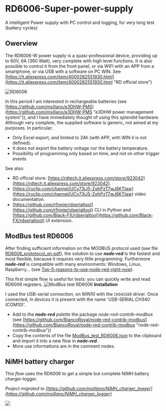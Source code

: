 # RD6006-Super-power-supply
A intelligent Power supply with PC control and logging, for very long test (battery cycles)
## Owerview
The RD6006-W power supply is a quasi-professional device, providing up to 60V, 6A (360 Watt), very complete with high level functions. It is also possible to control it from the front panel, or via WIFI with an APP from a smartphone, or via USB with a software on PC WIN. See [https://it.aliexpress.com/item/4000282551930.html](https://it.aliexpress.com/item/4000282551930.html "RD official store")

![RD6006](images/2020-02-17.081154.shot.png)

In this period I am interested in rechargeable batteries (see [https://github.com/msillano/e3DHW-PMS](https://github.com/msillano/e3DHW-PMS "e3DHW power management system")), and I have immediately thought of using this splendid hardware.
Although very complete, the supplied software is generic, not aimed at my purposes. In particular:

- Only Excel export, and limited to 24h (with APP, with WIN it is not defined).
- It does not export the battery voltage nor the battery temperature.
- Possibility of programming only based on time, and not on other trigger events

See also:

- RD official store: [https://rdtech.it.aliexpress.com/store/923042](https://rdtech.it.aliexpress.com/store/923042).
- [https://ruclip.com/channel/UCy73jJ5-ZqhPzT7wJ6KTIaw](https://ruclip.com/channel/UCy73jJ5-ZqhPzT7wJ6KTIaw) video documentation.
- [https://github.com/rfinnie/rdserialtool](https://github.com/rfinnie/rdserialtool)  CLI in Python and  [https://github.com/Black-FX/rdserialtool](https://github.com/Black-FX/rdserialtool) UI extension.
 
## ModBus test RD6006
After finding sufficient information on the MODBUS protocol used (see file [RD6006_prototocol_en.pdf](https://github.com/msillano/RD6006-Super-power-supply/blob/master/RD6006_prtotocol_en.pdf "RD6006 prototocol reverse engineering")), the solution to use ***node-red*** is the fastest and most flexible, because it requires very little programming. Furthermore
***node-red*** is compatible with many environments: Windows, Linux, Raspberry... (see  [Top-5-reasons-to-use-node-red-right-now](https://developer.ibm.com/technologies/iot/blogs/top-5-reasons-to-use-node-red-right-now/)).

This first simple flow is useful for tests: you can quickly write and read RD6006 registers.
![ModBus test RD6006](images/2020-02-16.202430.shot.png)
**Installation**

I used the USB-serial connection, on WIN10 with the `CH341SER` driver. Once connected, in *devices* it is present with the name 'USB-SERIAL.CH340 (COM10)'.

- Add to the ***node-red** palette* the package *node-red-contrib-modbus* (see [https://github.com/BiancoRoyal/node-red-contrib-modbus](https://github.com/BiancoRoyal/node-red-contrib-modbus "node-red-contrib-modbus"))
- Copy the contents of the file [ModBus_test_RD6006.json](https://github.com/msillano/RD6006-Super-power-supply/blob/master/ModBus_test_RD6006.json "ModBus test RD6006") to the clipboard and import it into a new flow in ***node-red***.
- More use informations are in the comment nodes.

## NiMH battery charger
This *flow* uses the RD6006 to get a simple but complete NiMH battery charger-logger.

*Project migrated to [https://github.com/msillano/NiMH_charger_logger](https://github.com/msillano/NiMH_charger_logger)*

![](images/2020-02-20.134707.shot.png)

